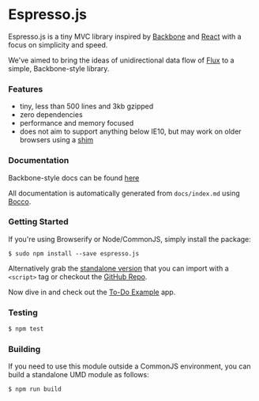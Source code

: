 # Espresso.js

Espresso.js is a tiny MVC library inspired by [Backbone](http://backbonejs.org) and [React](http://facebook.github.io/react/) with a focus on simplicity and speed.

We've aimed to bring the ideas of unidirectional data flow of [Flux](http://facebook.github.io/flux/docs/overview.html) to a simple, Backbone-style library.

### Features

- tiny, less than 500 lines and 3kb gzipped
- zero dependencies
- performance and memory focused
- does not aim to support anything below IE10, but may work on older browsers using a [shim](https://github.com/termi/ES5-DOM-SHIM)

### Documentation

Backbone-style docs can be found [here](https://rawgit.com/techlayer/espresso.js/master/docs/index.html)

All documentation is automatically generated from `docs/index.md` using [Bocco](https://github.com/akrymski/bocco).

### Getting Started

If you're using Browserify or Node/CommonJS, simply install the package:

```$ sudo npm install --save espresso.js```

Alternatively grab the [standalone version](https://raw.githubusercontent.com/techlayer/espresso.js/master/espresso.min.js?token=AAamF6ZPKrH6WZ5pN6wwM4QtQphAdmbLks5Ua2ecwA%3D%3D) that you can import with a `<script>` tag or checkout the [GitHub Repo](https://github.com/techlayer/espresso.js).

Now dive in and check out the [To-Do Example](https://rawgit.com/techlayer/espresso.js/master/examples/todomvc/index.html) app.

### Testing

``` bash
$ npm test
```

### Building

If you need to use this module outside a CommonJS environment, 
you can build a standalone UMD module as follows:

``` bash
$ npm run build
```


